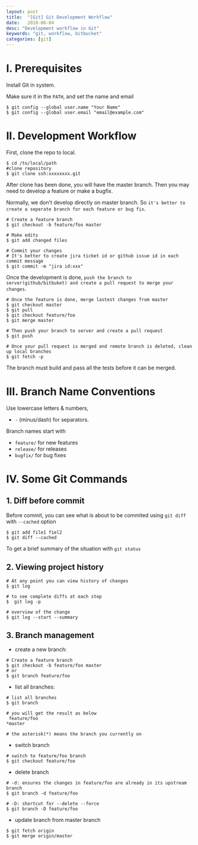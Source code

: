 ```yaml
---
layout: post
title:  "[Git] Git Development Workflow"
date:   2018-06-04
desc: "Development workflow in Git"
keywords: "git, workflow, bitbucket"
categories: [git]
---
```


# I. Prerequisites

Install Git in system.

Make sure it in the ```PATH```, and set the name and email

```
$ git config --global user.name "Your Name"
$ git config --global user.email "email@example.com"
```

# II. Development Workflow

First, clone the repo to local.

```
$ cd /to/local/path
#clone repository
$ git clone ssh:xxxxxxxx.git
```

After clone has been done, you will have the master branch.
Then you may need to develop a feature or make a bugfix. 

Normally, we don't develop directly on master branch. So ```it's better to create a seperate branch for each feature or bug fix```.

```
# Create a feature branch
$ git checkout -b feature/foo master

# Make edits
$ git add changed files

# Commit your changes
# It's better to create jira ticket id or github issue id in each commit message
$ git commit -m "jira id:xxx"
```

Once the development is done, ```push the branch to server(github/bitbuket) and create a pull request to merge your changes```.

```
# Once the feature is done, merge lastest changes from master
$ git checkout master
$ git pull
$ git checkout feature/foo
$ git merge master

# Then push your branch to server and create a pull request
$ git push

# Once your pull request is merged and remote branch is deleted, clean up local branches
$ git fetch -p
```

The branch must build and pass all the tests before it can be merged.

# III. Branch Name Conventions

Use lowercase letters & numbers, 
-   ```-``` (minus/dash) for separators.

Branch names start with
-   ```feature/``` for new features
-   ```release/``` for releases
-   ```bugfix/``` for bug fixes


# IV. Some Git Commands

## 1. Diff before commit
Before commit, you can see what is about to be commited using ```git diff``` with ```--cached``` option

```
$ git add file1 fiel2
$ git diff --cached
```

To get a brief summary of the situation with ```git status```

## 2. Viewing project history

```
# At any point you can view history of changes
$ git log

# to see complete diffs at each step
$  git log -p

# overview of the change
$ git log --start --summary
```

## 3. Branch management

- create a new branch:

```
# Create a feature branch
$ git checkout -b feature/foo master
# or
$ git branch feature/foo 
```

- list all branches:

```
# list all branches
$ git branch

# you will get the result as below
 feature/foo
*master

# the asterisk(*) means the branch you currently on
```

- switch branch

```
# switch to feature/foo branch
$ git checkout feature/foo
```

- delete branch

```
# -d: ensures the changes in feature/foo are already in its upstream branch
$ git branch -d feature/foo

# -D: shortcut for --delete --force
$ git branch -D feature/foo
```

- update branch from master branch

```
$ git fetch origin
$ git merge origin/master
```
